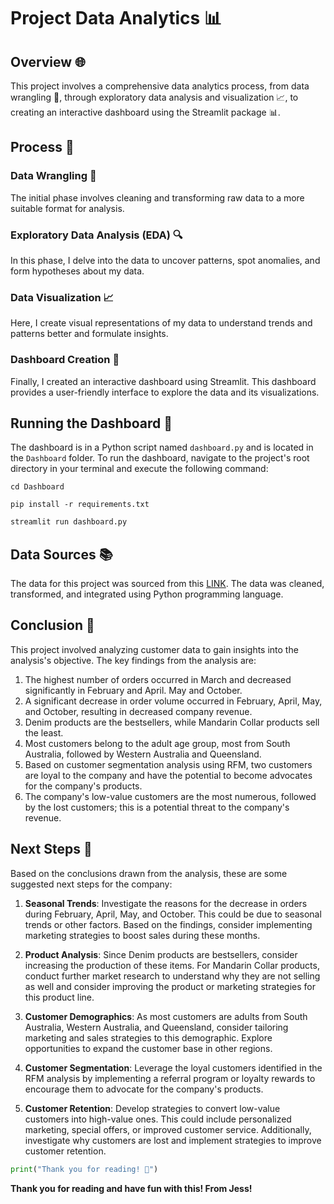 # Project Data Analytics 📊

## Overview 🌐

This project involves a comprehensive data analytics process, from data wrangling 🧹, through exploratory data analysis and visualization 📈, to creating an interactive dashboard using the Streamlit package 📊.

## Process 🔄

### Data Wrangling 🧹

The initial phase involves cleaning and transforming raw data to a more suitable format for analysis.

### Exploratory Data Analysis (EDA) 🔍

In this phase, I delve into the data to uncover patterns, spot anomalies, and form hypotheses about my data.

### Data Visualization 📈

Here, I create visual representations of my data to understand trends and patterns better and formulate insights.

### Dashboard Creation 🎨

Finally, I created an interactive dashboard using Streamlit. This dashboard provides a user-friendly interface to explore the data and its visualizations.

## Running the Dashboard 🚀

The dashboard is in a Python script named `dashboard.py` and is located in the `Dashboard` folder. To run the dashboard, navigate to the project's root directory in your terminal and execute the following command:

```
cd Dashboard 
```

```
pip install -r requirements.txt
```

```bash
streamlit run dashboard.py
```

## Data Sources 📚

The data for this project was sourced from this [LINK](https://github.com/dicodingacademy/dicoding_dataset/tree/main/DicodingCollection). The data was cleaned, transformed, and integrated using Python programming language.

## Conclusion 🎉

This project involved analyzing customer data to gain insights into the analysis's objective. The key findings from the analysis are:

1. The highest number of orders occurred in March and decreased significantly in February and April. May and October.
2. A significant decrease in order volume occurred in February, April, May, and October, resulting in decreased company revenue.
3. Denim products are the bestsellers, while Mandarin Collar products sell the least.
4. Most customers belong to the adult age group, most from South Australia, followed by Western Australia and Queensland.
5. Based on customer segmentation analysis using RFM, two customers are loyal to the company and have the potential to become advocates for the company's products.
6. The company's low-value customers are the most numerous, followed by the lost customers; this is a potential threat to the company's revenue.

## Next Steps 🚀

Based on the conclusions drawn from the analysis, these are some suggested next steps for the company:

1. **Seasonal Trends**: Investigate the reasons for the decrease in orders during February, April, May, and October. This could be due to seasonal trends or other factors. Based on the findings, consider implementing marketing strategies to boost sales during these months.

2. **Product Analysis**: Since Denim products are bestsellers, consider increasing the production of these items. For Mandarin Collar products, conduct further market research to understand why they are not selling as well and consider improving the product or marketing strategies for this product line.

3. **Customer Demographics**: As most customers are adults from South Australia, Western Australia, and Queensland, consider tailoring marketing and sales strategies to this demographic. Explore opportunities to expand the customer base in other regions.

4. **Customer Segmentation**: Leverage the loyal customers identified in the RFM analysis by implementing a referral program or loyalty rewards to encourage them to advocate for the company's products.

5. **Customer Retention**: Develop strategies to convert low-value customers into high-value ones. This could include personalized marketing, special offers, or improved customer service. Additionally, investigate why customers are lost and implement strategies to improve customer retention.

```python
print("Thank you for reading! 🙏")
```

**Thank you for reading and have fun with this! From Jess!**

